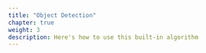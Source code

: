 ```yaml
---
title: "Object Detection"
chapter: true
weight: 3
description: Here's how to use this built-in algorithm
---
```



